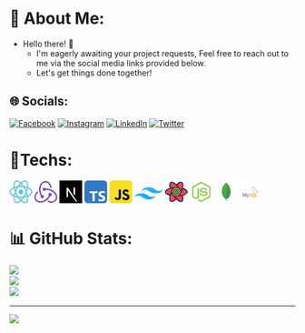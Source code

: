 # 💫 About Me:
- Hello there! 👋
    - I'm eagerly awaiting your project requests, Feel free to reach out to me via the social media links provided below.
    - Let's get things done together!


## 🌐 Socials:
[![Facebook](https://img.shields.io/badge/Facebook-%231877F2.svg?logo=Facebook&logoColor=white)](https://facebook.com/profile.php?id=100057711233366&mibextid=ZbWKwL) [![Instagram](https://img.shields.io/badge/Instagram-%23E4405F.svg?logo=Instagram&logoColor=white)](https://instagram.com/masih_developer) [![LinkedIn](https://img.shields.io/badge/LinkedIn-%230077B5.svg?logo=linkedin&logoColor=white)](https://linkedin.com/in/masih-abedini-70ab89236/) [![Twitter](https://img.shields.io/badge/Twitter-%231DA1F2.svg?logo=Twitter&logoColor=white)](https://twitter.com/masih_developer) 

# 🚀Techs:
<div class="hello">
    <img src="https://github.com/masih-developer/masih-developer/blob/main/techs/react.svg" alt="reactjs" width="40" height="40">
    <img src="https://github.com/masih-developer/masih-developer/blob/main/techs/redux.svg" alt="reduxjs" width="40" height="40">
    <img src="https://github.com/masih-developer/masih-developer/blob/main/techs/nextjs.jpg" alt="nextjs" width="40" height="40">
    <img src="https://github.com/masih-developer/masih-developer/blob/main/techs/typescript.svg" alt="typescript" width="40" height="40">
    <img src="https://github.com/masih-developer/masih-developer/blob/main/techs/javascript.svg" alt="javascript" width="40" height="40">
    <img src="https://github.com/masih-developer/masih-developer/blob/main/techs/tailwindcss.svg" alt="tailwindcss" width="50" height="35">
    <img src="https://github.com/masih-developer/masih-developer/blob/main/techs/tanstack-query.svg" alt="tanstack query" width="40" height="40">
    <img src="https://github.com/masih-developer/masih-developer/blob/main/techs/nodejs.svg" alt="nodejs" width="40" height="40">
    <img src="https://github.com/masih-developer/masih-developer/blob/main/techs/mongodb.svg" alt="mongodb" width="40" height="40">
    <img src="https://github.com/masih-developer/masih-developer/blob/main/techs/mysql.svg" alt="mysql" width="40" height="40">
</div>

# 📊 GitHub Stats:
![](https://github-readme-stats.vercel.app/api?username=masih-developer&theme=react&hide_border=false&include_all_commits=false&count_private=false)<br/>
![](https://github-readme-streak-stats.herokuapp.com/?user=masih-developer&theme=react&hide_border=false)<br/>
![](https://github-readme-stats.vercel.app/api/top-langs/?username=masih-developer&theme=react&hide_border=false&include_all_commits=false&count_private=false&layout=compact)

---
[![](https://visitcount.itsvg.in/api?id=masih-developer&icon=0&color=0)](https://visitcount.itsvg.in)

<!-- Proudly created with GPRM ( https://gprm.itsvg.in ) -->
